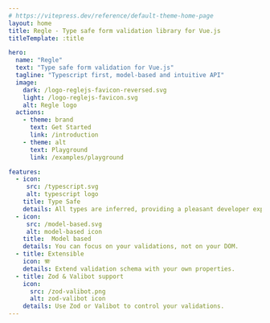 ```yaml
---
# https://vitepress.dev/reference/default-theme-home-page
layout: home
title: Regle - Type safe form validation library for Vue.js
titleTemplate: :title

hero:
  name: "Regle"
  text: "Type safe form validation for Vue.js"
  tagline: "Typescript first, model-based and intuitive API"
  image:
    dark: /logo-reglejs-favicon-reversed.svg
    light: /logo-reglejs-favicon.svg
    alt: Regle logo
  actions:
    - theme: brand
      text: Get Started
      link: /introduction
    - theme: alt
      text: Playground
      link: /examples/playground

features:
  - icon: 
     src: /typescript.svg
     alt: typescript logo
    title: Type Safe
    details: All types are inferred, providing a pleasant developer experience.
  - icon: 
     src: /model-based.svg
     alt: model-based icon 
    title:  Model based
    details: You can focus on your validations, not on your DOM.
  - title: Extensible
    icon: 🪗
    details: Extend validation schema with your own properties.
  - title: Zod & Valibot support
    icon: 
      src: /zod-valibot.png
      alt: zod-valibot icon
    details: Use Zod or Valibot to control your validations.
---
```


